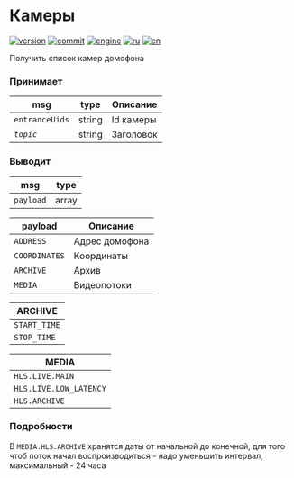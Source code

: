 # Камеры

[![version](https://img.shields.io/npm/v/node-red-contrib-intersvyaz.svg)](https://www.npmjs.org/package/node-red-contrib-intersvyaz)
[![commit](https://img.shields.io/github/last-commit/alex2844/node-intersvyaz.svg)](https://github.com/alex2844/node-intersvyaz)
[![engine](https://img.shields.io/badge/Node-intersvyaz-red.svg)](../README.md)
[![ru](https://img.shields.io/badge/lang-ru-white)](README.md)
[![en](https://img.shields.io/badge/lang-en-white)](../../en-US/node-red/README.md)

Получить список камер домофона


### Принимает

| msg               | type      | Описание
| ---               | ---       | ---
| `entranceUids`    | string    | Id камеры
| *`topic`*         | string    | Заголовок


### Выводит

| msg       | type
| ---       | ---
| `payload` | array


| payload       | Описание
| ---           | ---
| `ADDRESS`     | Адрес домофона
| `COORDINATES` | Координаты
| `ARCHIVE`     | Архив
| `MEDIA`       | Видеопотоки


| ARCHIVE       |
| ---           |
| `START_TIME`  |
| `STOP_TIME`   |


| MEDIA                 |
| ---                   |
| `HLS.LIVE.MAIN`       |
| `HLS.LIVE.LOW_LATENCY`|
| `HLS.ARCHIVE`         |


### Подробности
В `MEDIA.HLS.ARCHIVE` хранятся даты от начальной до конечной, для того чтоб поток начал воспроизводиться - надо уменьшить интервал, максимальный - 24 часа
